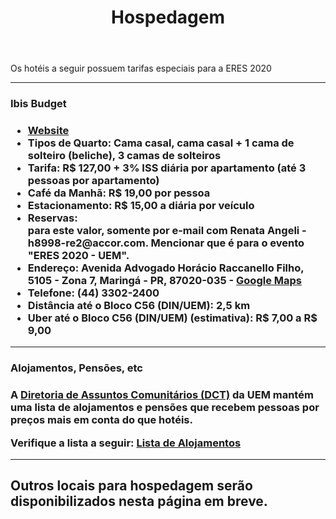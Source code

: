 ﻿---
layout: page-fullwidth
title: "Hospedagem"
#meta_title: "Duvidas? Entre em contato conosco"
subheadline: ""
#teaser: "Entre em contato conosco pelo e-mail #eres2020.uem@gmail.com"
permalink: "/hospedagem/"
header:
   image_fullwidth: banner_eres2020.png
---

Os hotéis a seguir possuem tarifas especiais para a ERES 2020

<hr>

<h3>Ibis Budget<h3>

<ul>	
	<li><b><a href="https://all.accor.com/hotel/8998/index.en.shtml" target="_blank"> Website</a></b></li>	
	<li><b>Tipos de Quarto:</b> Cama casal, cama casal + 1 cama de solteiro (beliche), 3 camas de solteiros</li>
	<li><b>Tarifa:</b> R$ 127,00 + 3% ISS diária por apartamento (até 3 pessoas por apartamento)</li>
	<li><b>Café da Manhã:</b> R$ 19,00 por pessoa</li>
	<li><b>Estacionamento:</b> R$ 15,00 a diária por veículo</li>
	<li><b>Reservas:</b></li> para este valor, somente por e-mail com Renata Angeli - h8998-re2@accor.com. Mencionar que é para o evento "ERES 2020 - UEM".
	<li><b>Endereço:</b> Avenida Advogado Horácio Raccanello Filho, 5105 - Zona 7, Maringá - PR, 87020-035 - <b><a href="https://goo.gl/maps/Pvg6mz4RfS1moz2i9" target="_blank">Google Maps</a></b></li>
	<li><b>Telefone:</b> (44) 3302-2400</li>	
	<li><b>Distância até o Bloco C56 (DIN/UEM):</b> 2,5 km</li>
	<li><b>Uber até o Bloco C56 (DIN/UEM) (estimativa):</b> R$ 7,00 a R$ 9,00</li>
</ul>

<hr>

<h3>Alojamentos, Pensões, etc<h3>

A <a href="http://www.dct.uem.br" target="_blank">Diretoria de Assuntos Comunitários (DCT)</a> da UEM mantém uma lista de alojamentos e pensões que recebem pessoas por preços mais em conta do que hotéis.

Verifique a lista a seguir: <a href="http://www.dct.uem.br/alojamento.htm" target="_blank">Lista de Alojamentos</a>

<hr>

<h2>Outros locais para hospedagem serão disponibilizados nesta página em breve.</h2>

<div class="row t30">	
	<img src="{{ site.urlimg }}promocao_apoio_logos.png" alt="" align="center">
</div><!-- /.row -->












